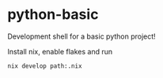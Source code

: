 # python-basic

Development shell for a basic python project!

Install nix, enable flakes and run

```bash 
nix develop path:.nix
```

